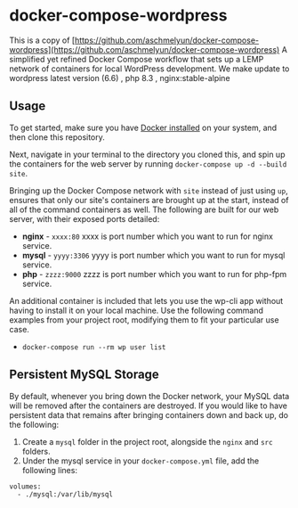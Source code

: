 # docker-compose-wordpress
This is a copy of  [https://github.com/aschmelyun/docker-compose-wordpress](https://github.com/aschmelyun/docker-compose-wordpress)
A simplified yet refined Docker Compose workflow that sets up a LEMP network of containers for local WordPress development.
We make update to wordpress latest version (6.6) , php 8.3 , nginx:stable-alpine

## Usage

To get started, make sure you have [Docker installed](https://docs.docker.com/docker-for-mac/install/) on your system, and then clone this repository.

Next, navigate in your terminal to the directory you cloned this, and spin up the containers for the web server by running `docker-compose up -d --build site`.

Bringing up the Docker Compose network with `site` instead of just using `up`, ensures that only our site's containers are brought up at the start, instead of all of the command containers as well. The following are built for our web server, with their exposed ports detailed:

- **nginx** - `xxxx:80`   xxxx is port number which you want to run for nginx service.
- **mysql** - `yyyy:3306` yyyy is port number which you want to run for mysql service.
- **php** - `zzzz:9000`   zzzz is port number which you want to run for php-fpm service.

An additional container is included that lets you use the wp-cli app without having to install it on your local machine. Use the following command examples from your project root, modifying them to fit your particular use case.

- `docker-compose run --rm wp user list`

## Persistent MySQL Storage

By default, whenever you bring down the Docker network, your MySQL data will be removed after the containers are destroyed. If you would like to have persistent data that remains after bringing containers down and back up, do the following:

1. Create a `mysql` folder in the project root, alongside the `nginx` and `src` folders.
2. Under the mysql service in your `docker-compose.yml` file, add the following lines:

```
volumes:
  - ./mysql:/var/lib/mysql
```

